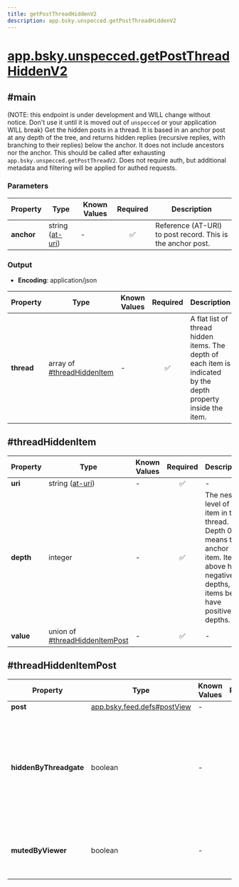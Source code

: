 ```yaml
---
title: getPostThreadHiddenV2
description: app.bsky.unspecced.getPostThreadHiddenV2
---
```


# [app.bsky.unspecced.getPostThreadHiddenV2](https://github.com/myConsciousness/atproto.dart/blob/main/lexicons/app/bsky/unspecced/getPostThreadHiddenV2.json)

## #main

(NOTE: this endpoint is under development and WILL change without notice. Don't use it until it is moved out of `unspecced` or your application WILL break) Get the hidden posts in a thread. It is based in an anchor post at any depth of the tree, and returns hidden replies (recursive replies, with branching to their replies) below the anchor. It does not include ancestors nor the anchor. This should be called after exhausting `app.bsky.unspecced.getPostThreadV2`. Does not require auth, but additional metadata and filtering will be applied for authed requests.

### Parameters

| Property | Type | Known Values | Required | Description |
| --- | --- | --- | :---: | --- |
| **anchor** | string ([at-uri](https://atproto.com/specs/at-uri-scheme)) | - | ✅ | Reference (AT-URI) to post record. This is the anchor post. |

### Output

- **Encoding**: application/json

| Property | Type | Known Values | Required | Description |
| --- | --- | --- | :---: | --- |
| **thread** | array of [#threadHiddenItem](#threadhiddenitem) | - | ✅ | A flat list of thread hidden items. The depth of each item is indicated by the depth property inside the item. |

## #threadHiddenItem

| Property | Type | Known Values | Required | Description |
| --- | --- | --- | :---: | --- |
| **uri** | string ([at-uri](https://atproto.com/specs/at-uri-scheme)) | - | ✅ | - |
| **depth** | integer | - | ✅ | The nesting level of this item in the thread. Depth 0 means the anchor item. Items above have negative depths, items below have positive depths. |
| **value** | union of <br/>[#threadHiddenItemPost](#threadhiddenitempost) | - | ✅ | - |

## #threadHiddenItemPost

| Property | Type | Known Values | Required | Description |
| --- | --- | --- | :---: | --- |
| **post** | [app.bsky.feed.defs#postView](../../../../lexicons/app/bsky/feed/defs.md#postview) | - | ✅ | - |
| **hiddenByThreadgate** | boolean | - | ✅ | The threadgate created by the author indicates this post as a reply to be hidden for everyone consuming the thread. |
| **mutedByViewer** | boolean | - | ✅ | This is by an account muted by the viewer requesting it. |

